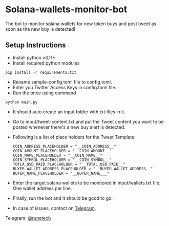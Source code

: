 


# Solana-wallets-monitor-bot


The bot to monitor solana wallets for new token buys and post tweet as soon as the new buy is detected!


## Setup Instructions

*   Install python v3.11+.
*   Install required python modules
```
pip install -r requirements.txt
```
*   Rename sample-config.toml file to config.toml.
*   Enter you Twitter Access Keys in config.toml file.
*   Run the once using command 
```
python main.py
``` 
*   It should auto create an input folder with txt files in it.
*   Go to input/tweet-content.txt and put the Tweet content you want to be posted whenever there's a new buy alert is detected.
*   Following is a list of place holders for the Tweet Template:

    ```
    COIN_ADDRESS_PLACEHOLDER = "__COIN_ADDRESS__"
    COIN_AMOUNT_PLACEHOLDER = "__COIN_AMOUNT__"
    COIN_NAME_PLACEHOLDER = "__COIN_NAME__"
    COIN_SYMBOL_PLACEHOLDER = "__COIN_SYMBOL__"
    TOTLA_USD_PAID_PLACEHOLDER = "__TOTAL_USD_PAID__"
    BUYER_WALLET_ADDRESS_PLACEHOLDER = "__BUYER_WALLET_ADDRESS__"
    BUYER_NAME_PLACEHOLDER = "__BUYER_NAME___"
    ``` 

*   Enter the target solana wallets to be monitored in input/wallets.txt file. One wallet address per line.
*   Finally, run the bot and it should be good to go.
*   In case of issues, contact on [Telegram](https://t.me/runetech).




Telegram: [@runetech](https://t.me/runetech)